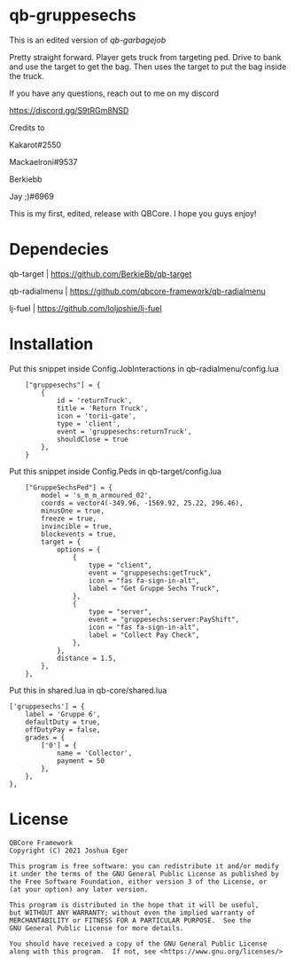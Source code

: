 # qb-gruppesechs
 This is an edited version of *qb-garbagejob*
 
 Pretty straight forward. Player gets truck from targeting ped. Drive to bank and use the target to get the bag. Then uses the target to put the bag inside the truck.
 
 If you have any questions, reach out to me on my discord

 https://discord.gg/S9tRGm8NSD
 
 Credits to 

 Kakarot#2550

 Mackaelroni#9537

 Berkiebb
 
 Jay ;)#6969

 This is my first, edited, release with QBCore. I hope you guys enjoy!
 
# Dependecies
 qb-target | https://github.com/BerkieBb/qb-target
 
 qb-radialmenu | https://github.com/qbcore-framework/qb-radialmenu
 
 lj-fuel | https://github.com/loljoshie/lj-fuel
 
# Installation

Put this snippet inside Config.JobInteractions in qb-radialmenu/config.lua

        ["gruppesechs"] = {
            {
                id = 'returnTruck',
                title = 'Return Truck',
                icon = 'torii-gate',
                type = 'client',
                event = 'gruppesechs:returnTruck',
                shouldClose = true
            },
        }
Put this snippet inside Config.Peds in qb-target/config.lua

        ["GruppeSechsPed"] = {
            model = 's_m_m_armoured_02', 
            coords = vector4(-349.96, -1569.92, 25.22, 296.46),
            minusOne = true, 
            freeze = true, 
            invincible = true, 
            blockevents = true,
            target = { 
                options = {
                    {
                        type = "client",
                        event = "gruppesechs:getTruck",
                        icon = "fas fa-sign-in-alt",
                        label = "Get Gruppe Sechs Truck",
                    },
                    {
                        type = "server",
                        event = "gruppesechs:server:PayShift",
                        icon = "fas fa-sign-in-alt",
                        label = "Collect Pay Check",
                    },
                },
                distance = 1.5,
            },
        },

 Put this in shared.lua in qb-core/shared.lua
 
	['gruppesechs'] = {
        label = 'Gruppe 6',
        defaultDuty = true,
        offDutyPay = false,
        grades = {
            ['0'] = {
                name = 'Collector',
                payment = 50
            },
        },
    },        


# License

    QBCore Framework
    Copyright (C) 2021 Joshua Eger

    This program is free software: you can redistribute it and/or modify
    it under the terms of the GNU General Public License as published by
    the Free Software Foundation, either version 3 of the License, or
    (at your option) any later version.

    This program is distributed in the hope that it will be useful,
    but WITHOUT ANY WARRANTY; without even the implied warranty of
    MERCHANTABILITY or FITNESS FOR A PARTICULAR PURPOSE.  See the
    GNU General Public License for more details.

    You should have received a copy of the GNU General Public License
    along with this program.  If not, see <https://www.gnu.org/licenses/>
